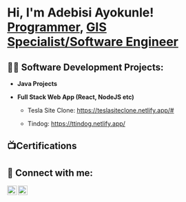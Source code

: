 <h1>Hi, I'm Adebisi Ayokunle! <br/><a href="https://github.com/adeways2000">Programmer</a>, <a href="(https://www.linkedin.com/in/ayokunle-adebisi-440481288">GIS Specialist/Software Engineer</a></h1>

<h2>👨‍💻 Software Development Projects:</h2>

- <b>Java Projects</b>
 
- <b>Full Stack Web App (React, NodeJS etc)</b>

  - Tesla Site Clone: https://teslasiteclone.netlify.app/#

   - Tindog: https://ttindog.netlify.app/
  
<h2>📺Certifications</h2>


<h2> 🤳 Connect with me:</h2>


[<img align="left" alt="AdebisiAyokunle| LinkedIn" width="22px" src="https://cdn.jsdelivr.net/npm/simple-icons@v3/icons/linkedin.svg" />][linkedin]
[<img align="left" alt="AdebisiAyokunle | Instagram" width="22px" src="https://cdn.jsdelivr.net/npm/simple-icons@v3/icons/instagram.svg" />][instagram]


[instagram]: https://www.instagram.com/ade_sensini/
[linkedin]: https://linkedin.com/in/ayokunle-adebisi-440481288

<!--
**adeways2000/adeways2000** is a ✨ _special_ ✨ repository because its `README.md` (this file) appears on your GitHub profile.

Here are some ideas to get you started:

- 🔭 I’m currently working on ...
- 🌱 I’m currently learning ...
- 👯 I’m looking to collaborate on ...
- 🤔 I’m looking for help with ...
- 💬 Ask me about ...
- 📫 How to reach me: ...
- 😄 Pronouns: ...
- ⚡ Fun fact: ...
-->
